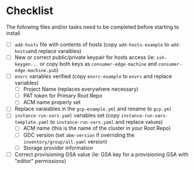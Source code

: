 # Checklist

The following files and/or tasks need to be completed before starting to install

- [ ] `add-hosts` file with contents of hosts (copy `add-hosts-example` to `add-hosts`and replace varaibles)
- [ ] New or correct public/private keypair for hosts access (ie: `ssh-keygen...` or copy both keys as `consumer-edge-machine` and `consumer-edge-machine.pub`)
- [ ] `envrc` variables verified (copy `envrc-example` to `envrc` and replace variables)
  - [ ] Project Name (replaces everywhere necessary)
  - [ ] PAT token for Primary Root Repo
  - [ ] ACM name properly set
- [ ] Replace varaiables in the `gcp-example.yml` and rename to `gcp.yml`
- [ ] `instance-run-vars.yaml` variables set (copy `instance-run-vars-template.yaml` to `instance-run-vars.yaml` and replace values)
  - [ ] ACM name (this is the name of the cluster in your Root Repo)
  - [ ] GDC version (set `abm-version` if overriding the `inventory/group/all.yaml` version)
  - [ ] Storage provider information
- [ ] Correct provisioning GSA value (ie: GSA key for a provisioning GSA with "editor" permissions)
